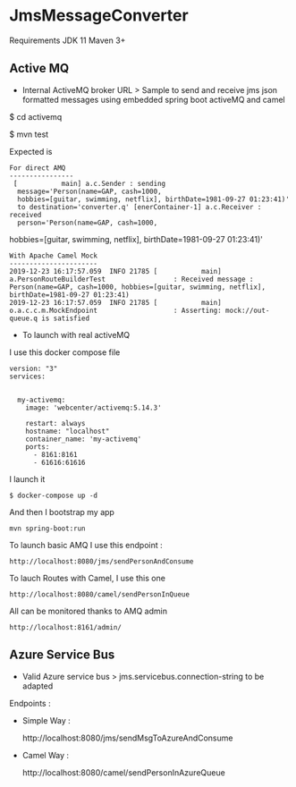 # JmsMessageConverter


Requirements JDK 11 Maven 3+ 

Active MQ
--------
* Internal ActiveMQ broker URL > Sample to send and receive jms json
  formatted messages using embedded spring boot activeMQ and camel

$ cd activemq

$ mvn test

Expected is


    For direct AMQ
    ----------------
     [           main] a.c.Sender : sending
      message='Person(name=GAP, cash=1000,
      hobbies=[guitar, swimming, netflix], birthDate=1981-09-27 01:23:41)'
      to destination='converter.q' [enerContainer-1] a.c.Receiver : received
      person='Person(name=GAP, cash=1000,
  hobbies=[guitar, swimming, netflix], birthDate=1981-09-27 01:23:41)'

    With Apache Camel Mock
    ----------------------
    2019-12-23 16:17:57.059  INFO 21785 [           main] a.PersonRouteBuilderTest                 : Received message : Person(name=GAP, cash=1000, hobbies=[guitar, swimming, netflix], birthDate=1981-09-27 01:23:41)
    2019-12-23 16:17:57.059  INFO 21785 [           main] o.a.c.c.m.MockEndpoint                   : Asserting: mock://out-queue.q is satisfied

* To launch with real activeMQ

I use this docker compose file

    version: "3"
    services:


      my-activemq:
        image: 'webcenter/activemq:5.14.3'
    
        restart: always
        hostname: "localhost"
        container_name: 'my-activemq'
        ports:
          - 8161:8161
          - 61616:61616

I launch it

    $ docker-compose up -d

And then I bootstrap my app

    mvn spring-boot:run


To launch basic AMQ I use this endpoint :

    http://localhost:8080/jms/sendPersonAndConsume

To lauch Routes with Camel, I use this one


    http://localhost:8080/camel/sendPersonInQueue


All can be monitored thanks to AMQ admin

    http://localhost:8161/admin/



Azure Service Bus
--------------------

* Valid Azure service bus > jms.servicebus.connection-string to be
  adapted

Endpoints :

* Simple Way :

    http://localhost:8080/jms/sendMsgToAzureAndConsume

* Camel Way :

    http://localhost:8080/camel/sendPersonInAzureQueue

